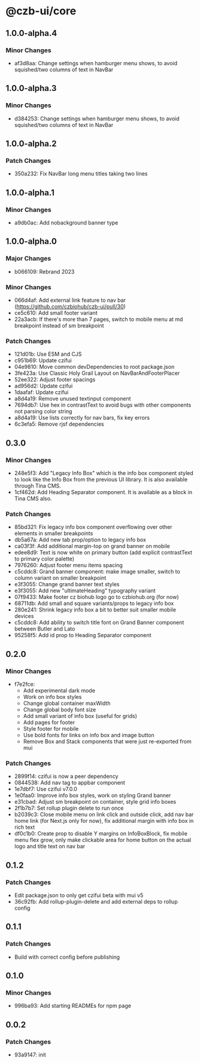 # @czb-ui/core

## 1.0.0-alpha.4

### Minor Changes

- af3d8aa: Change settings when hamburger menu shows, to avoid squished/two columns of text in NavBar

## 1.0.0-alpha.3

### Minor Changes

- d384253: Change settings when hamburger menu shows, to avoid squished/two columns of text in NavBar

## 1.0.0-alpha.2

### Patch Changes

- 350a232: Fix NavBar long menu titles taking two lines

## 1.0.0-alpha.1

### Minor Changes

- a9db0ac: Add nobackground banner type

## 1.0.0-alpha.0

### Major Changes

- b066109: Rebrand 2023

### Minor Changes

- 066d4af: Add external link feature to nav bar (https://github.com/czbiohub/czb-ui/pull/30)
- ce5c610: Add small footer variant
- 22a3acb: If there's more than 7 pages, switch to mobile menu at md breakpoint instead of sm breakpoint

### Patch Changes

- 121d01b: Use ESM and CJS
- c951b69: Update czifui
- 04e9810: Move common devDependencies to root package.json
- 3fe423a: Use Classic Holy Grail Layout on NavBarAndFooterPlacer
- 52ee322: Adjust footer spacings
- ad956d2: Update czifui
- 1daafaf: Update czifui
- a8d4a19: Remove unused textinput component
- 7694db7: Use hex in contrastText to avoid bugs with other components not parsing color string
- a8d4a19: Use lists correctly for nav bars, fix key errors
- 6c3efa5: Remove rjsf dependencies

## 0.3.0

### Minor Changes

- 248e5f3: Add "Legacy Info Box" which is the info box component styled to look like the Info Box from the previous UI library. It is also available through Tina CMS.
- 1cf462d: Add Heading Separator component. It is available as a block in Tina CMS also.

### Patch Changes

- 85bd321: Fix legacy info box component overflowing over other elements in smaller breakpoints
- db5a67a: Add new tab prop/option to legacy info box
- ca03f3f: Add additional margin-top on grand banner on mobile
- edee8d9: Text is now white on primary button (add explicit contrastText to primary color palette)
- 7976260: Adjust footer menu items spacing
- c5cddc8: Grand banner component: make image smaller, switch to column variant on smaller breakpoint
- e3f3055: Change grand banner text styles
- e3f3055: Add new "ultimateHeading" typography variant
- 07f9433: Make footer cz biohub logo go to czbiohub.org (for now)
- 68711db: Add small and square variants/props to legacy info box
- 280e241: Shrink legacy info box a bit to better suit smaller mobile devices
- c5cddc8: Add ability to switch title font on Grand Banner component between Butler and Lato
- 95258f5: Add id prop to Heading Separator component

## 0.2.0

### Minor Changes

- f7e2fce:
  - Add experimental dark mode
  - Work on info box styles
  - Change global container maxWidth
  - Change global body font size
  - Add small variant of info box (useful for grids)
  - Add pages for footer
  - Style footer for mobile
  - Use bold fonts for links on info box and image button
  - Remove Box and Stack components that were just re-exported from mui

### Patch Changes

- 2899f14: czifui is now a peer dependency
- 0844538: Add nav tag to appbar component
- 1e7dbf7: Use czifui v7.0.0
- 1e0faa0: Improve info box styles, work on styling Grand banner
- e31cbad: Adjust sm breakpoint on container, style grid info boxes
- 2f1b7b7: Set rollup plugin delete to run once
- b2039c3: Close mobile menu on link click and outside click, add nav bar home link (for Next.js only for now), fix additional margin with info box in rich text
- df0c1b0: Create prop to disable Y margins on InfoBoxBlock, fix mobile menu flex grow, only make clickable area for home button on the actual logo and title text on nav bar

## 0.1.2

### Patch Changes

- Edit package.json to only get czifui beta with mui v5
- 36c92fb: Add rollup-plugin-delete and add external deps to rollup config

## 0.1.1

### Patch Changes

- Build with correct config before publishing

## 0.1.0

### Minor Changes

- 996ba93: Add starting READMEs for npm page

## 0.0.2

### Patch Changes

- 93a9147: init
